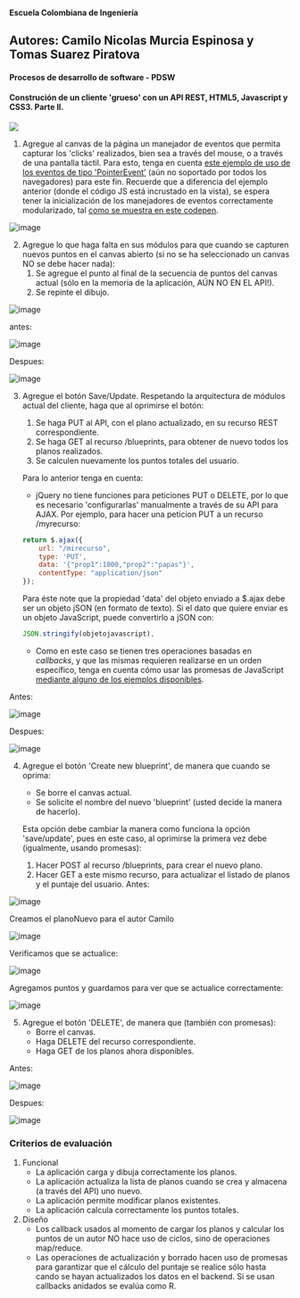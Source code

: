 #### Escuela Colombiana de Ingeniería


## Autores: Camilo Nicolas Murcia Espinosa y Tomas Suarez Piratova

#### Procesos de desarrollo de software - PDSW
#### Construción de un cliente 'grueso' con un API REST, HTML5, Javascript y CSS3. Parte II.



![](img/mock2.png)

1. Agregue al canvas de la página un manejador de eventos que permita capturar los 'clicks' realizados, bien sea a través del mouse, o a través de una pantalla táctil. Para esto, tenga en cuenta [este ejemplo de uso de los eventos de tipo 'PointerEvent'](https://mobiforge.com/design-development/html5-pointer-events-api-combining-touch-mouse-and-pen) (aún no soportado por todos los navegadores) para este fin. Recuerde que a diferencia del ejemplo anterior (donde el código JS está incrustado en la vista), se espera tener la inicialización de los manejadores de eventos correctamente modularizado, tal [como se muestra en este codepen](https://codepen.io/hcadavid/pen/BwWbrw).


![image](https://github.com/user-attachments/assets/930674a5-e3a1-45a9-86f9-edc504928b9a)


2. Agregue lo que haga falta en sus módulos para que cuando se capturen nuevos puntos en el canvas abierto (si no se ha seleccionado un canvas NO se debe hacer nada):
	1. Se agregue el punto al final de la secuencia de puntos del canvas actual (sólo en la memoria de la aplicación, AÚN NO EN EL API!).
	2. Se repinte el dibujo.

![image](https://github.com/user-attachments/assets/4bbdd1ce-4935-41e0-a55e-2e15404aa7cc)

antes:

![image](https://github.com/user-attachments/assets/f09d7274-ab58-4e89-9269-fbd38ff6005b)

Despues:

![image](https://github.com/user-attachments/assets/ef412024-e61f-48cc-aa0c-926a24560e59)


3. Agregue el botón Save/Update. Respetando la arquitectura de módulos actual del cliente, haga que al oprimirse el botón:
	1. Se haga PUT al API, con el plano actualizado, en su recurso REST correspondiente.
	2. Se haga GET al recurso /blueprints, para obtener de nuevo todos los planos realizados.
	3. Se calculen nuevamente los puntos totales del usuario.

	Para lo anterior tenga en cuenta:

	* jQuery no tiene funciones para peticiones PUT o DELETE, por lo que es necesario 'configurarlas' manualmente a través de su API para AJAX. Por ejemplo, para hacer una peticion PUT a un recurso /myrecurso:

	```javascript
    return $.ajax({
        url: "/mirecurso",
        type: 'PUT',
        data: '{"prop1":1000,"prop2":"papas"}',
        contentType: "application/json"
    });
    
	```
	Para éste note que la propiedad 'data' del objeto enviado a $.ajax debe ser un objeto jSON (en formato de texto). Si el dato que quiere enviar es un objeto JavaScript, puede convertirlo a jSON con: 
	
	```javascript
	JSON.stringify(objetojavascript),
	```
	* Como en este caso se tienen tres operaciones basadas en _callbacks_, y que las mismas requieren realizarse en un orden específico, tenga en cuenta cómo usar las promesas de JavaScript [mediante alguno de los ejemplos disponibles](http://codepen.io/hcadavid/pen/jrwdgK).

Antes:

![image](https://github.com/user-attachments/assets/828c8626-4ec0-4d86-9c64-a4d2b94ef213)

Despues:

![image](https://github.com/user-attachments/assets/b7b398e3-7d98-4e45-83a4-42afefffcaa9)


4. Agregue el botón 'Create new blueprint', de manera que cuando se oprima: 
	* Se borre el canvas actual.
	* Se solicite el nombre del nuevo 'blueprint' (usted decide la manera de hacerlo).
	
	Esta opción debe cambiar la manera como funciona la opción 'save/update', pues en este caso, al oprimirse la primera vez debe (igualmente, usando promesas):

	1. Hacer POST al recurso /blueprints, para crear el nuevo plano.
	2. Hacer GET a este mismo recurso, para actualizar el listado de planos y el puntaje del usuario.
Antes:

![image](https://github.com/user-attachments/assets/ddb4b24e-9cc1-4c82-af50-c48106167f6d)

Creamos el planoNuevo para el autor Camilo

![image](https://github.com/user-attachments/assets/882e99ff-6512-42f1-892b-cb742ff1aec1)

Verificamos que se actualice:

![image](https://github.com/user-attachments/assets/0552ff49-9ccd-4258-bd71-7b8c9ccb72b0)

Agregamos puntos y guardamos para ver que se actualice correctamente:

![image](https://github.com/user-attachments/assets/3aa7c0ff-907f-4926-a21d-35e935fa422b)


5. Agregue el botón 'DELETE', de manera que (también con promesas):
	* Borre el canvas.
	* Haga DELETE del recurso correspondiente.
	* Haga GET de los planos ahora disponibles.

Antes:

![image](https://github.com/user-attachments/assets/450bfa2b-ca8a-43a4-b4ad-ee900b00a8e8)

Despues:

![image](https://github.com/user-attachments/assets/47ae3ed8-fe29-439b-8922-80f56bbb70a4)


### Criterios de evaluación

1. Funcional
	* La aplicación carga y dibuja correctamente los planos.
	* La aplicación actualiza la lista de planos cuando se crea y almacena (a través del API) uno nuevo.
	* La aplicación permite modificar planos existentes.
	* La aplicación calcula correctamente los puntos totales.
2. Diseño
	* Los callback usados al momento de cargar los planos y calcular los puntos de un autor NO hace uso de ciclos, sino de operaciones map/reduce.
	* Las operaciones de actualización y borrado hacen uso de promesas para garantizar que el cálculo del puntaje se realice sólo hasta cando se hayan actualizados los datos en el backend. Si se usan callbacks anidados se evalúa como R.
	
